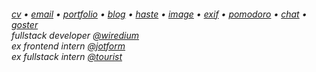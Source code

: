 <h6> 
    <a href="https://bayburt.lu/docs/cv.pdf">cv</a> • <a href="mailto:baris@bayburt.lu">email</a> • <a href="https://bayburt.lu">portfolio</a> • <a href="https://bayburt.lu/blog">blog</a> • <a href="https://haste.bayburt.lu">haste</a> • <a href="https://i.bayburt.lu/">image</a> • <a href="https://exif.bayburt.lu">exif</a> • <a href="https://pom.bayburt.lu">pomodoro</a> • <a href="https://cankaya.chat/">chat</a> • <a href="https://goster.bayburt.lu/">goster</a><br>
    fullstack developer <a href="https://github.com/wiredium">@wiredium</a><br>
    ex frontend intern <a href="https://www.jotform.com/">@jotform</a><br>
    ex fullstack intern <a href="https://www.touristapplication.com/">@tourist</a>
</h6>

